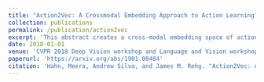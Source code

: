 ```yaml
---
title: "Action2Vec: A Crossmodal Embedding Approach to Action Learning"
collection: publications
permalink: /publication/action2vec
excerpt: 'This abstract creates a cross-modal embedding space of actions in videos and verbs.'
date: 2018-01-01
venue: 'CVPR 2018 Deep Vision workshop and Language and Vision workshop. Submitted to BMVC. '
paperurl: 'https://arxiv.org/abs/1901.00484'
citation: 'Hahn, Meera, Andrew Silva, and James M. Rehg. "Action2Vec: A Crossmodal Embedding Approach to Action Learning." arXiv preprint arXiv:1901.00484 (2019).'
---
```

